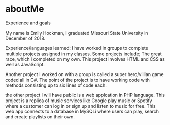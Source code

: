 # aboutMe
Experience and goals


My name is Emily Hockman, I graduated Missouri State University in December of 2018.

Experience/languages learned:
  I have worked in groups to complete multiple projects assigned in my classes. Some projects include;
  The great race, which I completed on my own. This project involves HTML and CSS as well as JavaScript.
  
  Another project I worked on with a group is called a super hero/villian game coded all in C#. The point
  of the project is to have working code with methods consisting up to six lines of code each. 
  
  the other project I will have public is a web applcation in PHP language. This project is a replica 
  of music services like Google play music or Spotify where a customer can log in or sign up and listen to music for free.
  This web app connects to a database in MySQLi where users can play, search and create playlists on their own.
